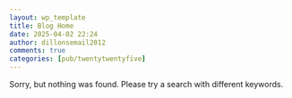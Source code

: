 ```yaml
---
layout: wp_template
title: Blog Home
date: 2025-04-02 22:24
author: dillonsemail2012
comments: true
categories: [pub/twentytwentyfive]
---
```

<!-- wp:template-part {"slug":"header-large-title","theme":"pub/twentytwentyfive"} /-->

<!-- wp:group {"tagName":"main","style":{"spacing":{"blockGap":"0"}},"layout":{"type":"constrained"}} -->
<main class="wp-block-group"><!-- wp:group {"align":"full","style":{"spacing":{"padding":{"top":"var:preset|spacing|50","bottom":"var:preset|spacing|50"}}},"layout":{"type":"constrained"}} -->
<div class="wp-block-group alignfull" style="padding-top:var(--wp--preset--spacing--50);padding-bottom:var(--wp--preset--spacing--50)"><!-- wp:columns {"align":"wide","style":{"spacing":{"blockGap":{"left":"var:preset|spacing|50"}}}} -->
<div class="wp-block-columns alignwide"><!-- wp:column {"width":"25%"} -->
<div class="wp-block-column" style="flex-basis:25%"><!-- wp:group {"style":{"layout":{"columnSpan":1,"rowSpan":1}},"layout":{"type":"flex","orientation":"vertical","justifyContent":"stretch"}} -->
<div class="wp-block-group"><!-- wp:query {"queryId":348,"query":{"perPage":1,"pages":0,"offset":0,"postType":"post","order":"desc","orderBy":"date","author":"","search":"","exclude":[],"sticky":"","inherit":false,"taxQuery":null,"parents":[]}} -->
<div class="wp-block-query"><!-- wp:post-template -->
<!-- wp:group {"style":{"spacing":{"blockGap":"var:preset|spacing|20"}},"layout":{"type":"default"}} -->
<div class="wp-block-group"><!-- wp:post-featured-image {"isLink":true,"aspectRatio":"3/2"} /-->

<!-- wp:post-title {"isLink":true,"fontSize":"large"} /-->

<!-- wp:post-terms {"term":"category","style":{"typography":{"textTransform":"uppercase","letterSpacing":"1.4px"}}} /--></div>
<!-- /wp:group -->
<!-- /wp:post-template -->

<!-- wp:query-no-results -->
<!-- wp:paragraph -->
<p>Sorry, but nothing was found. Please try a search with different keywords.</p>
<!-- /wp:paragraph -->
<!-- /wp:query-no-results --></div>
<!-- /wp:query -->

<!-- wp:query {"queryId":349,"query":{"perPage":1,"pages":0,"offset":"3","postType":"post","order":"desc","orderBy":"date","author":"","search":"","exclude":[],"sticky":"","inherit":false,"taxQuery":null,"parents":[]}} -->
<div class="wp-block-query"><!-- wp:post-template -->
<!-- wp:group {"style":{"spacing":{"blockGap":"var:preset|spacing|20"}},"layout":{"type":"default"}} -->
<div class="wp-block-group"><!-- wp:post-featured-image {"isLink":true,"aspectRatio":"3/2"} /-->

<!-- wp:post-title {"isLink":true,"fontSize":"large"} /-->

<!-- wp:post-terms {"term":"category","style":{"typography":{"textTransform":"uppercase","letterSpacing":"1.4px"}}} /--></div>
<!-- /wp:group -->
<!-- /wp:post-template --></div>
<!-- /wp:query --></div>
<!-- /wp:group --></div>
<!-- /wp:column -->

<!-- wp:column {"width":"50%"} -->
<div class="wp-block-column" style="flex-basis:50%"><!-- wp:query {"queryId":350,"query":{"perPage":1,"pages":0,"offset":"1","postType":"post","order":"desc","orderBy":"date","author":"","search":"","exclude":[],"sticky":"","inherit":false,"taxQuery":null,"parents":[]}} -->
<div class="wp-block-query"><!-- wp:post-template -->
<!-- wp:group {"style":{"spacing":{"blockGap":"var:preset|spacing|30"}},"layout":{"type":"default"}} -->
<div class="wp-block-group"><!-- wp:post-featured-image {"isLink":true,"aspectRatio":"4/3"} /-->

<!-- wp:post-title {"level":1,"isLink":true} /-->

<!-- wp:post-terms {"term":"category","style":{"typography":{"textTransform":"uppercase","letterSpacing":"1.4px"}}} /-->

<!-- wp:post-excerpt {"fontSize":"medium"} /--></div>
<!-- /wp:group -->
<!-- /wp:post-template --></div>
<!-- /wp:query --></div>
<!-- /wp:column -->

<!-- wp:column {"width":"25%"} -->
<div class="wp-block-column" style="flex-basis:25%"><!-- wp:group {"style":{"layout":{"columnSpan":1,"rowSpan":1}},"layout":{"type":"flex","orientation":"vertical","justifyContent":"stretch"}} -->
<div class="wp-block-group"><!-- wp:query {"queryId":351,"query":{"perPage":1,"pages":0,"offset":"2","postType":"post","order":"desc","orderBy":"date","author":"","search":"","exclude":[],"sticky":"","inherit":false,"taxQuery":null,"parents":[]}} -->
<div class="wp-block-query"><!-- wp:post-template -->
<!-- wp:group {"style":{"spacing":{"blockGap":"var:preset|spacing|20"}},"layout":{"type":"default"}} -->
<div class="wp-block-group"><!-- wp:post-featured-image {"isLink":true,"aspectRatio":"3/2"} /-->

<!-- wp:post-title {"isLink":true,"fontSize":"large"} /-->

<!-- wp:post-terms {"term":"category","style":{"typography":{"textTransform":"uppercase","letterSpacing":"1.4px"}}} /--></div>
<!-- /wp:group -->
<!-- /wp:post-template --></div>
<!-- /wp:query -->

<!-- wp:query {"queryId":352,"query":{"perPage":1,"pages":0,"offset":"4","postType":"post","order":"desc","orderBy":"date","author":"","search":"","exclude":[],"sticky":"","inherit":false,"taxQuery":null,"parents":[]}} -->
<div class="wp-block-query"><!-- wp:post-template -->
<!-- wp:group {"style":{"spacing":{"blockGap":"var:preset|spacing|20"}},"layout":{"type":"default"}} -->
<div class="wp-block-group"><!-- wp:post-featured-image {"isLink":true,"aspectRatio":"3/2"} /-->

<!-- wp:post-title {"isLink":true,"fontSize":"large"} /-->

<!-- wp:post-terms {"term":"category","style":{"typography":{"textTransform":"uppercase","letterSpacing":"1.4px"}}} /--></div>
<!-- /wp:group -->
<!-- /wp:post-template --></div>
<!-- /wp:query --></div>
<!-- /wp:group --></div>
<!-- /wp:column --></div>
<!-- /wp:columns --></div>
<!-- /wp:group -->

<!-- wp:group {"align":"full","style":{"spacing":{"padding":{"top":"var:preset|spacing|50","bottom":"var:preset|spacing|50"},"blockGap":"var:preset|spacing|50"}},"layout":{"type":"constrained"}} -->
<div class="wp-block-group alignfull" style="padding-top:var(--wp--preset--spacing--50);padding-bottom:var(--wp--preset--spacing--50)"><!-- wp:query {"queryId":353,"query":{"perPage":2,"pages":0,"offset":"5","postType":"post","order":"desc","orderBy":"date","author":"","search":"","exclude":[],"sticky":"","inherit":false,"taxQuery":null,"parents":[]},"align":"wide"} -->
<div class="wp-block-query alignwide"><!-- wp:post-template {"style":{"spacing":{"blockGap":"var:preset|spacing|50"}},"layout":{"type":"grid","columnCount":2}} -->
<!-- wp:group {"style":{"spacing":{"blockGap":"var:preset|spacing|20"}},"layout":{"type":"default"}} -->
<div class="wp-block-group"><!-- wp:post-featured-image {"isLink":true,"aspectRatio":"3/2"} /-->

<!-- wp:post-title {"isLink":true,"fontSize":"x-large"} /-->

<!-- wp:post-terms {"term":"category","style":{"typography":{"textTransform":"uppercase","letterSpacing":"1.4px"}}} /--></div>
<!-- /wp:group -->
<!-- /wp:post-template --></div>
<!-- /wp:query --></div>
<!-- /wp:group -->

<!-- wp:group {"align":"full","style":{"spacing":{"padding":{"top":"var:preset|spacing|50","bottom":"var:preset|spacing|50"}}},"layout":{"type":"constrained"}} -->
<div class="wp-block-group alignfull" style="padding-top:var(--wp--preset--spacing--50);padding-bottom:var(--wp--preset--spacing--50)"><!-- wp:query {"queryId":354,"query":{"perPage":6,"pages":0,"offset":"7","postType":"post","order":"desc","orderBy":"date","author":"","search":"","exclude":[],"sticky":"","inherit":false,"taxQuery":null,"parents":[]},"align":"wide"} -->
<div class="wp-block-query alignwide"><!-- wp:post-template {"style":{"spacing":{"blockGap":"var:preset|spacing|50"}},"layout":{"type":"grid","columnCount":3}} -->
<!-- wp:group {"style":{"spacing":{"blockGap":"var:preset|spacing|20"}},"layout":{"type":"default"}} -->
<div class="wp-block-group"><!-- wp:post-featured-image {"isLink":true,"aspectRatio":"4/3"} /-->

<!-- wp:post-title {"isLink":true,"fontSize":"large"} /-->

<!-- wp:post-terms {"term":"category","style":{"typography":{"textTransform":"uppercase","letterSpacing":"1.4px"}}} /--></div>
<!-- /wp:group -->
<!-- /wp:post-template -->

<!-- wp:group {"style":{"spacing":{"padding":{"top":"var:preset|spacing|40","bottom":"var:preset|spacing|40"}}},"layout":{"type":"constrained"}} -->
<div class="wp-block-group" style="padding-top:var(--wp--preset--spacing--40);padding-bottom:var(--wp--preset--spacing--40)"><!-- wp:query-pagination {"align":"wide","layout":{"type":"flex","justifyContent":"space-between"}} -->
<!-- wp:query-pagination-previous /-->

<!-- wp:query-pagination-numbers /-->

<!-- wp:query-pagination-next /-->
<!-- /wp:query-pagination --></div>
<!-- /wp:group --></div>
<!-- /wp:query --></div>
<!-- /wp:group --></main>
<!-- /wp:group -->

<!-- wp:template-part {"slug":"footer-newsletter","theme":"pub/twentytwentyfive"} /-->
